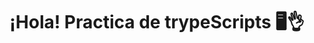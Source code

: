 

<div align ="center"><h1 align ="center"><strong>¡Hola!</strong> Practica de trypeScripts 🖥️👌</h1></div>
